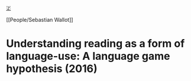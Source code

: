 [🇿](zotero://select/library/items/QN7NNEI8)

[[People/Sebastian Wallot]] 
# Understanding reading as a form of language-use: A language game hypothesis (2016)

